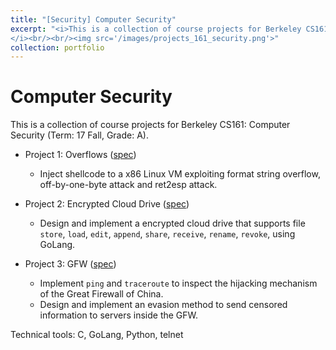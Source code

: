```yaml
---
title: "[Security] Computer Security"
excerpt: "<i>This is a collection of course projects for Berkeley CS161: Computer Security (Term: 17 Fall, Grade: A).
</i><br/><br/><img src='/images/projects_161_security.png'>"
collection: portfolio
---
```


Computer Security
======

This is a collection of course projects for Berkeley CS161: Computer Security (Term: 17 Fall, Grade: A).
* Project 1: Overflows ([spec](https://ycruan.github.io/files/161_project1_spec.pdf))
  * Inject shellcode to a x86 Linux VM exploiting format string overflow, off-by-one-byte attack and ret2esp attack.

* Project 2: Encrypted Cloud Drive ([spec](https://ycruan.github.io/files/161_project2_spec.pdf))
  * Design and implement a encrypted cloud drive that supports file `store`, `load`, `edit`, `append`, `share`, `receive`, 
  `rename`, `revoke`, using GoLang.

* Project 3: GFW ([spec](https://ycruan.github.io/files/161_project3_spec.pdf))
  * Implement `ping` and `traceroute` to inspect the hijacking mechanism of the Great Firewall of China.
  * Design and implement an evasion method to send censored information to servers inside the GFW.

Technical tools: C, GoLang, Python, telnet